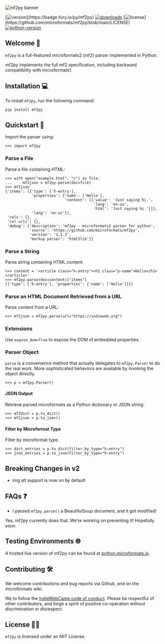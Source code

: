 ![mf2py banner](http://microformats.github.io/mf2py/banner.png)

[![version](https://badge.fury.io/py/mf2py.svg?)](https://badge.fury.io/py/mf2py)
[![downloads](https://img.shields.io/pypi/dm/mf2py)](https://pypistats.org/packages/mf2py)
[![license](https://img.shields.io/pypi/l/mf2py?)](https://github.com/microformats/mf2py/blob/main/LICENSE)
[![python-version](https://img.shields.io/pypi/pyversions/mf2py)](https://badge.fury.io/py/mf2py)

## Welcome 👋

`mf2py` is a full-featured microformats2 (mf2) parser implemented in Python.

mf2py implements the full mf2 specification, including backward compatibility with microformats1.

## Installation 💻

To install `mf2py`, run the following command:

```bash
pip install mf2py
```

## Quickstart 🚀

Import the parser using:

```pycon
>>> import mf2py

```

### Parse a File

Parse a file containing HTML:

```pycon
>>> with open("example.html", "r") as file:
...     mf2json = mf2py.parse(doc=file)
>>> mf2json
{'items': [{'type': ['h-entry'],
            'properties': {'name': ['Hello'],
                           'content': [{'value': 'Just saying hi.',
                                        'lang': 'en-us',
                                        'html': 'Just saying hi.'}]},
            'lang': 'en-us'}],
 'rels': {},
 'rel-urls': {},
 'debug': {'description': 'mf2py - microformats2 parser for python',
           'source': 'https://github.com/microformats/mf2py',
           'version': '1.1.3',
           'markup parser': 'html5lib'}}

```

### Parse a String

Parse string containing HTML content:

```pycon
>>> content = '<article class="h-entry"><h1 class="p-name">Hello</h1></article>'
>>> mf2py.parse(doc=content)["items"]
[{'type': ['h-entry'], 'properties': {'name': ['Hello']}}]

```

### Parse an HTML Document Retrieved from a URL

Parse content from a URL:

```pycon
>>> mf2json = mf2py.parse(url="https://indieweb.org")

```

### Extensions

Use `expose_dom=True` to expose the DOM of embedded properties.

### Parser Object

`parse` is a convenience method that actually delegates to
`mf2py.Parser` to do the real work. More sophisticated behaviors are
available by invoking the object directly.

```pycon
>>> p = mf2py.Parser()

```

#### JSON Output

Retrieve parsed microformats as a Python dictionary or JSON string:

```pycon
>>> mf2dict = p.to_dict()
>>> mf2json = p.to_json()

```

#### Filter by Microformat Type

Filter by microformat type.

```pycon
>>> dict_entries = p.to_dict(filter_by_type="h-entry")
>>> json_entries = p.to_json(filter_by_type="h-entry")

```

## Breaking Changes in v2

- img alt support is now on by default

## FAQs ❓

* I passed `mf2py.parse()` a BeautifulSoup document, and it got modified!

Yes, mf2py currently does that. We're working on preventing it! Hopefully soon.

## Testing Environments 🌐

A hosted live version of mf2py can be found at [python.microformats.io](https://python.microformats.io).

## Contributing 🛠️

We welcome contributions and bug reports via Github, and on the microformats wiki.

We to follow the [IndieWebCamp code of conduct](http://indiewebcamp.com/code-of-conduct). Please be respectful of other contributors, and forge a spirit of positive co-operation without discrimination or disrespect.

## License 🧑‍⚖️

`mf2py` is licensed under an MIT License.
